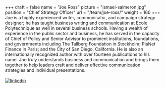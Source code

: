 +++
draft		= false
name		= "Joe Ross"
picture		= "ismael-salmeron.jpg"
position 	= "Chief Strategy Officer"
url			= "/team/joe-ross/"
weight		= 160
+++
Joe is a highly experienced writer, communicator, and campaign strategy designer; he has taught business writing and communication at Ecole Polytechnique as well in several business schools. Having a wealth of experience in the public sector and business, he has served in the capacity of Chief of Policy and Senior Advisor to prominent institutions, foundations, and governments including The Tallberg Foundation in Stockholm; PlaNet Finance in Paris; and the City of San Diego, California. He is also an internationally recognized author with over fourteen publications to his name.  Joe truly understands business and communication and brings them together to help leaders craft and deliver effective communication strategies and individual presentations.
<br><br>
[![linkedin][pic1]](https://www.linkedin.com/in/joe-ross-5b89941a/)



[pic1]: /img/logos/linkedin.png